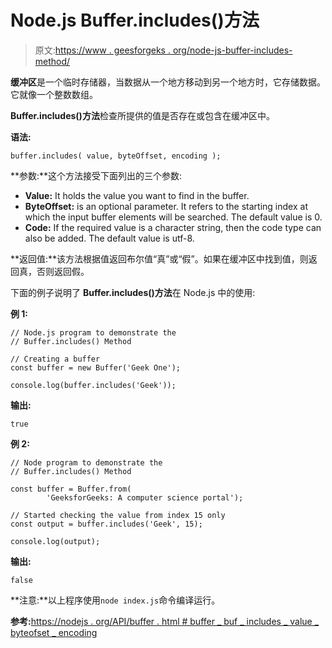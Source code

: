 # Node.js Buffer.includes()方法

> 原文:[https://www . geesforgeks . org/node-js-buffer-includes-method/](https://www.geeksforgeeks.org/node-js-buffer-includes-method/)

**缓冲区**是一个临时存储器，当数据从一个地方移动到另一个地方时，它存储数据。它就像一个整数数组。

**Buffer.includes()方法**检查所提供的值是否存在或包含在缓冲区中。

**语法:**

```
buffer.includes( value, byteOffset, encoding );
```

**参数:**这个方法接受下面列出的三个参数:

*   **Value:** It holds the value you want to find in the buffer.
*   **ByteOffset:** is an optional parameter. It refers to the starting index at which the input buffer elements will be searched. The default value is 0.
*   **Code:** If the required value is a character string, then the code type can also be added. The default value is utf-8.

**返回值:**该方法根据值返回布尔值“真”或“假”。如果在缓冲区中找到值，则返回真，否则返回假。

下面的例子说明了 **Buffer.includes()方法**在 Node.js 中的使用:

**例 1:**

```
// Node.js program to demonstrate the  
// Buffer.includes() Method 

// Creating a buffer
const buffer = new Buffer('Geek One');

console.log(buffer.includes('Geek'));
```

**输出:**

```
true
```

**例 2:**

```
// Node program to demonstrate the  
// Buffer.includes() Method 

const buffer = Buffer.from(
        'GeeksforGeeks: A computer science portal');

// Started checking the value from index 15 only
const output = buffer.includes('Geek', 15);

console.log(output);
```

**输出:**

```
false
```

**注意:**以上程序使用`node index.js`命令编译运行。

**参考:**[https://nodejs . org/API/buffer . html # buffer _ buf _ includes _ value _ byteofset _ encoding](https://nodejs.org/api/buffer.html#buffer_buf_includes_value_byteoffset_encoding)